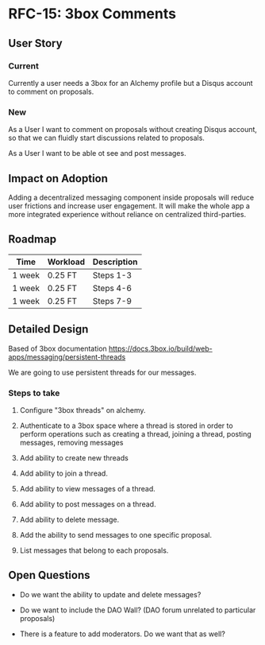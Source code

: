 # RFC-15: 3box Comments

## User Story

### Current
Currently a user needs a 3box for an Alchemy profile but a Disqus account to comment on proposals.

### New 
As a User I want to comment on proposals without creating Disqus account, so that we can fluidly start discussions related to proposals.

As a User I want to be able ot see and post messages.

## Impact on Adoption

Adding a decentralized messaging component inside proposals will reduce user frictions and increase user engagement. It will make the whole app a more integrated experience without reliance on centralized third-parties.

## Roadmap

| Time | Workload | Description | 
|-|-|-|
| 1 week | 0.25 FT | Steps 1-3 |
| 1 week | 0.25 FT | Steps 4-6 |
| 1 week | 0.25 FT | Steps 7-9 |

## Detailed Design

Based of 3box documentation https://docs.3box.io/build/web-apps/messaging/persistent-threads

We are going to use persistent threads for our messages.

### Steps to take

1. Configure "3box threads" on alchemy.

2. Authenticate to a 3box space where a thread is stored in order to perform operations such as creating a thread, joining a thread, posting messages, removing messages

3. Add ability to create new threads

4. Add ability to join a thread.

5. Add ability to view messages of a thread.

6. Add ability to post messages on a thread.

7. Add ability to delete message.

8. Add the ability to send messages to one specific proposal.

9. List messages that belong to each proposals.

## Open Questions

- Do we want the ability to update and delete messages?

- Do we want to include the DAO Wall? (DAO forum unrelated to particular proposals)

- There is a feature to add moderators. Do we want that as well?
